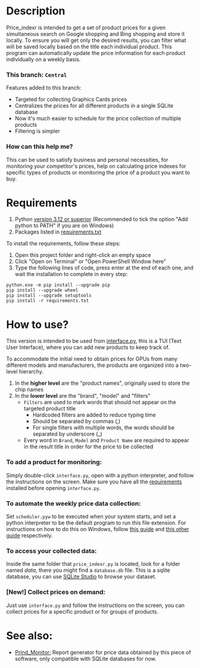    
# Description

Price_indexr is intended to get a set of product prices for a given simultaneous search on Google shopping and Bing shopping and store it locally. To ensure you will get only the desired results, you can filter what will be saved locally based on the title each individual product. This program can automatically update the price information for each product individually on a weekly basis.

### This branch: `Central` 

Features added to this branch:

- Targeted for collecting Graphics Cards prices
- Centralizes the prices for all different products in a single SQLite database
- Now it's much easier to schedule for the price collection of multiple products
- Filtering is simpler

### How can this help me?

This can be used to satisfy business and personal necessities, for monitoring your competitor's prices, help on calculating price indexes for specific types of products or monitoring the price of a product you want to buy.

# Requirements

1. Python [version 3.12 or superior](https://www.python.org/downloads/) (Recommended to tick the option "Add python to PATH" if you are on Windows)
2. Packages listed in [requirements.txt](https://github.com/VFLins/Price_indexr/blob/central/requirements.txt)

To install the requirements, follow these steps:

1. Open this project folder and right-click an empty space
2. Click "Open on Terminal" or "Open PowerShell Window here"
3. Type the following lines of code, press enter at the end of each one, and wait the installation to complete in every step:

```
python.exe -m pip install --upgrade pip
pip install --upgrade wheel
pip install --upgrade setuptools
pip install -r requirements.txt
```

# How to use?

This version is intended to be used from [interface.py](https://github.com/VFLins/Price_indexr/blob/central/interface.py), this is a TUI (Text User Interface), where you can add new products to keep track of.

To accommodate the initial need to obtain prices for GPUs from many different models and manufacturers, the products are organized into a two-level hierarchy.

1. In the **higher level** are the "product names", originally used to store the chip names
2. In the **lower level** are the "brand", "model" and "filters"
   - `Filters` are used to mark words that should not appear on the targeted product title
      - Hardcoded filters are added to reduce typing time
      - Should be separated by commas (,)
      - For single filters with multiple words, the words should be separated by underscore (_)
   - Every word in `Brand`, `Model` and `Product Name` are required to appear in the result title in order for the price to be collected
  
### To add a product for monitoring:

Simply double-click `interface.py`, open with a python interpreter, and follow the instructions on the screen. Make sure you have all the [requirements](#requirements) installed before opening `interface.py`.

### To automate the weekly price data collection:

Set `scheduler.pyw` to be executed when your system starts, and set a python interpreter to be the default program to run this file extension. For instructions on how to do this on Windows, follow [this guide](https://support.microsoft.com/en-us/windows/add-an-app-to-run-automatically-at-startup-in-windows-10-150da165-dcd9-7230-517b-cf3c295d89dd#:~:text=Add%20an%20App%20to%20Run%20Automatically%20at%20Startup,file%20location%20to%20the%20Startup%20folder.%20See%20More.) and [this other guide](https://support.microsoft.com/en-us/windows/change-default-programs-in-windows-e5d82cad-17d1-c53b-3505-f10a32e1894d) respectively.

### To access your collected data:

Inside the same folder that `price_indexr.py` is located, look for a folder named *data*, there you might find a `database.db` file. This is a sqlite database, you can use [SQLite Studio](https://sqlitestudio.pl/) to browse your dataset.

### [New!] Collect prices on demand:

Just use `interface.py` and follow the instructions on the screen, you can collect prices for a specific product or for groups of products.

# See also:

- [Prind_Monitor:](https://github.com/VFLins/Prind_Monitor) Report generator for price data obtained by this piece of software, only compatible with SQLite databases for now. 
